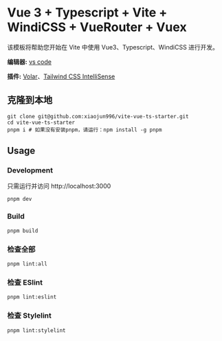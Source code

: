 # Vue 3 + Typescript + Vite + WindiCSS + VueRouter + Vuex

该模板将帮助您开始在 Vite 中使用 Vue3、Typescript、WindiCSS 进行开发。

**编辑器:** [vs code](https://code.visualstudio.com/)

**插件:** [Volar](https://marketplace.visualstudio.com/items?itemName=johnsoncodehk.volar)、[Tailwind CSS IntelliSense](https://marketplace.visualstudio.com/items?itemName=bradlc.vscode-tailwindcss)

## 克隆到本地

```shell
git clone git@github.com:xiaojun996/vite-vue-ts-starter.git
cd vite-vue-ts-starter
pnpm i # 如果没有安装pnpm，请运行：npm install -g pnpm
```

## Usage

### Development

只需运行并访问 http://localhost:3000

```shell
pnpm dev
```

### Build

```shell
pnpm build
```

### 检查全部

```shell
pnpm lint:all
```

### 检查 ESlint

```shell
pnpm lint:eslint
```

### 检查 Stylelint

```shell
pnpm lint:stylelint
```
